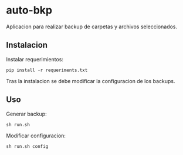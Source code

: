 # auto-bkp

Aplicacion para realizar backup de carpetas y archivos seleccionados.

## Instalacion

Instalar requerimientos:

`pip install -r requeriments.txt`

Tras la instalacion se debe modificar la configuracion de los backups.

## Uso

Generar backup:

`sh run.sh`

Modificar configuracion:

`sh run.sh config`
